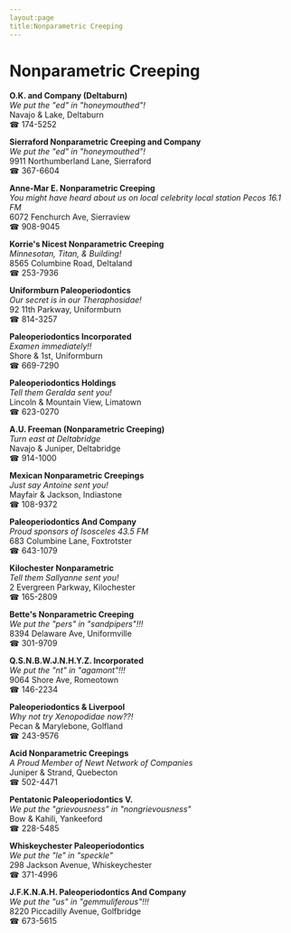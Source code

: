 ```yaml
---
layout:page
title:Nonparametric Creeping
---
```

# Nonparametric Creeping

**O.K. and Company (Deltaburn)**  
_We put the "ed" in "honeymouthed"!_  
Navajo & Lake, Deltaburn  
☎ 174-5252



**Sierraford Nonparametric Creeping and Company**  
_We put the "ed" in "honeymouthed"!_  
9911 Northumberland Lane, Sierraford  
☎ 367-6604



**Anne-Mar E. Nonparametric Creeping**  
_You might have heard about us on local celebrity local station Pecos 16.1 FM_  
6072 Fenchurch Ave, Sierraview  
☎ 908-9045



**Korrie's Nicest Nonparametric Creeping**  
_Minnesotan, Titan, & Building!_  
8565 Columbine Road, Deltaland  
☎ 253-7936



**Uniformburn Paleoperiodontics**  
_Our secret is in our Theraphosidae!_  
92 11th Parkway, Uniformburn  
☎ 814-3257



**Paleoperiodontics Incorporated**  
_Examen immediately!!_  
Shore & 1st, Uniformburn  
☎ 669-7290



**Paleoperiodontics Holdings**  
_Tell them Geralda sent you!_  
Lincoln & Mountain View, Limatown  
☎ 623-0270



**A.U. Freeman (Nonparametric Creeping)**  
_Turn east at Deltabridge_  
Navajo & Juniper, Deltabridge  
☎ 914-1000



**Mexican Nonparametric Creepings**  
_Just say Antoine sent you!_  
Mayfair & Jackson, Indiastone  
☎ 108-9372



**Paleoperiodontics And Company**  
_Proud sponsors of Isosceles 43.5 FM_  
683 Columbine Lane, Foxtrotster  
☎ 643-1079



**Kilochester Nonparametric**  
_Tell them Sallyanne sent you!_  
2 Evergreen Parkway, Kilochester  
☎ 165-2809



**Bette's Nonparametric Creeping**  
_We put the "pers" in "sandpipers"!!!_  
8394 Delaware Ave, Uniformville  
☎ 301-9709



**Q.S.N.B.W.J.N.H.Y.Z. Incorporated**  
_We put the "nt" in "agamont"!!!_  
9064 Shore Ave, Romeotown  
☎ 146-2234



**Paleoperiodontics & Liverpool**  
_Why not try Xenopodidae now??!_  
Pecan & Marylebone, Golfland  
☎ 243-9576



**Acid Nonparametric Creepings**  
_A Proud Member of Newt Network of Companies_  
Juniper & Strand, Quebecton  
☎ 502-4471



**Pentatonic Paleoperiodontics V.**  
_We put the "grievousness" in "nongrievousness"_  
Bow & Kahili, Yankeeford  
☎ 228-5485



**Whiskeychester Paleoperiodontics**  
_We put the "le" in "speckle"_  
298 Jackson Avenue, Whiskeychester  
☎ 371-4996



**J.F.K.N.A.H. Paleoperiodontics And Company**  
_We put the "us" in "gemmuliferous"!!!_  
8220 Piccadilly Avenue, Golfbridge  
☎ 673-5615



